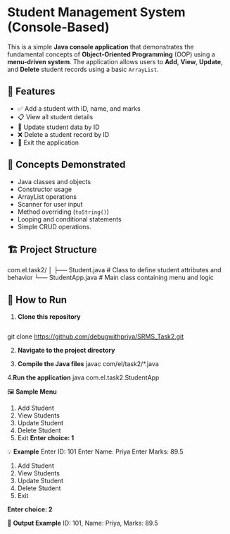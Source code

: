 # Student Management System (Console-Based)

This is a simple **Java console application** that demonstrates the fundamental concepts of **Object-Oriented Programming** (OOP) using a **menu-driven system**. The application allows users to **Add**, **View**, **Update**, and **Delete** student records using a basic `ArrayList`.

## 📌 Features

- ✅ Add a student with ID, name, and marks  
- 📋 View all student details  
- 🔁 Update student data by ID  
- ❌ Delete a student record by ID  
- 🚪 Exit the application  

## 🧠 Concepts Demonstrated

- Java classes and objects
- Constructor usage
- ArrayList operations
- Scanner for user input
- Method overriding (`toString()`)
- Looping and conditional statements
- Simple CRUD operations.


## 🏗️ Project Structure
com.el.task2/
│
├── Student.java # Class to define student attributes and behavior
└── StudentApp.java # Main class containing menu and logic

## 🚀 How to Run

1. **Clone this repository**
   ```bash
  git clone https://github.com/debugwithpriya/SRMS_Task2.git

2. **Navigate to the project directory**

3. **Compile the Java files**
javac com/el/task2/*.java

4.**Run the application**
java com.el.task2.StudentApp

🖼️ **Sample Menu**
1. Add Student
2. View Students
3. Update Student
4. Delete Student
5. Exit
**Enter choice: 1**

💡 **Example**
Enter ID: 101
Enter Name: Priya
Enter Marks: 89.5

1. Add Student
2. View Students
3. Update Student
4. Delete Student
5. Exit
   
**Enter choice: 2**


🧾 **Output Example**
ID: 101, Name: Priya, Marks: 89.5





